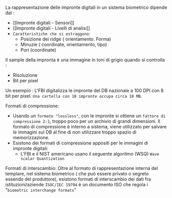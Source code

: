 La rappresentazione delle impronte digitali in un sistema biometrico dipende dal :
- [[Impronte digitali - Sensori]]
- [[Impronte digitali - Livelli di analisi]]
- `Caratteristiche che si estraggono`:
	- Posizione dei ridge ( orientamento. Forma)
	- Minuzie ( coordinate, orientamento, tipo)
	- Pori (coordinate)

Il sample della impronta è una immagine in toni di grigio quando si controlla :
- Risoluzione
- Bit per pixel

Un esempio : L'FBI digitalizza le impronte del DB nazionale a 100 DPI con 8 bit per pixel. `Una cartella con 10 impronte occupa circa 10 MB`.

Formati di compressione:
- Usando un `formato "lossless"`, con le impronte si ottiene un `fattore di compressione 2:1`, troppo poco per un archivio di grandi dimensioni. Il formato di compressione è interno a sistema, viene utilizzato per salvare le immagini sul DB al fine di non utilizzare troppo spazio di memorizzazione.
- Esistono dei formati di compressione appositi per le immagini di impronte digitali:
	- L'FBI e il NIST americano usano il seguente algoritmo (WSQ) `Wave scalar Quantization`

Formati di interscambio:
Oltre al formato di rappresentazione interna del templare, nel sistema biometrico ( che può essere privato o segreto essendo del produttore), esistono formati di interscambio dei dati fra istituzioni/aziende
`ISOC/IEC 19794` è un documento ISO che regola i "`biometric interchange formats`"
